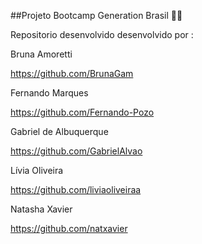 ##Projeto Bootcamp Generation Brasil :man_student:

Repositorio desenvolvido desenvolvido por :

Bruna Amoretti

https://github.com/BrunaGam 

Fernando Marques

https://github.com/Fernando-Pozo

Gabriel de Albuquerque

https://github.com/GabrielAlvao

Lívia Oliveira

https://github.com/liviaoliveiraa

Natasha Xavier

https://github.com/natxavier
